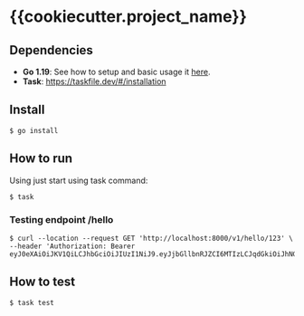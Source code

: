 # {{cookiecutter.project_name}}

## Dependencies

- **Go 1.19**: See how to setup and basic usage it [here](https://go.dev/doc/install).
- **Task**: https://taskfile.dev/#/installation

## Install

```
$ go install
```

## How to run

Using just start using task command:

```
$ task
```

### Testing endpoint /hello

```
$ curl --location --request GET 'http://localhost:8000/v1/hello/123' \
--header 'Authorization: Bearer eyJ0eXAiOiJKV1QiLCJhbGciOiJIUzI1NiJ9.eyJjbGllbnRJZCI6MTIzLCJqdGkiOiJhNGJmYzAxZi00NmQ0LTQyNzgtOTM5ZS0yOWRkNjI2N2M5OTIiLCJpYXQiOjE2MTQ3MTIzNjMsImV4cCI6MTYxNDcxNTk2M30.4mPtjKqu8C3i0v4TEpnthp1_FyYspVwXFfa2S0EuApo'
```

## How to test

```
$ task test
```
